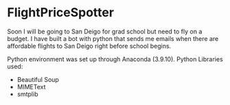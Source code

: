# FlightPriceSpotter
Soon I will be going to San Deigo for grad school but need to fly on a budget. I have built a bot with python that sends me emails when there are affordable flights to San Deigo right before school begins.

Python environment was set up through Anaconda (3.9.10). 
Python Libraries used:
- Beautiful Soup
- MIMEText
- smtplib

